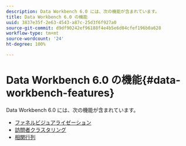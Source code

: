 ```yaml
---
description: Data Workbench 6.0 には、次の機能が含まれています。
title: Data Workbench 6.0 の機能
uuid: 3837e35f-2e63-4543-a87c-25d3f6f927a0
source-git-commit: d9df90242ef96188f4e4b5e6d04cfef196b0a628
workflow-type: tm+mt
source-wordcount: '24'
ht-degree: 100%

---
```



# Data Workbench 6.0 の機能{#data-workbench-features}

Data Workbench 6.0 には、次の機能が含まれています。

* [ファネルビジュアライゼーション](/help/home/c-get-started/c-analysis-vis/c-funnel-visualization/c-funnel-visualization.md)
* [訪問者クラスタリング](/help/home/c-get-started/c-analysis-vis/c-visitor-cluster/c-visitor-cluster.md)
* [相関行列](/help/home/c-get-started/c-analysis-vis/c-correlation-analysis/c-correlation-analysis.md)
